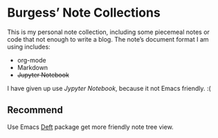 # Burgess’ Note Collections

This is my personal note collection, including some piecemeal notes or code that not enough to write a blog. The note’s document format I am using includes:

- org-mode
- Markdown
- ~~Jupyter Notebook~~

I have given up use _Jypyter Notebook_, because it not Emacs friendly. :(

## Recommend

Use Emacs [Deft](http://jblevins.org/projects/deft/) package get more friendly note tree view.
